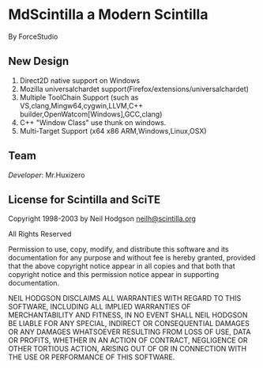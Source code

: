 # MdScintilla a Modern Scintilla #
By ForceStudio
## New Design ##
1. Direct2D native support on Windows
2. Mozilla universalchardet support(Firefox/extensions/universalchardet)
3. Multiple ToolChain Support (such as VS,clang,Mingw64,cygwin,LLVM,C++ builder,OpenWatcom[Windows],GCC,clang)
4. C++ "Window Class" use thunk on windows.
5. Multi-Target Support (x64 x86 ARM,Windows,Linux,OSX)

## Team ##
*Developer*: Mr.Huxizero 

## License for Scintilla and SciTE ##

Copyright 1998-2003 by Neil Hodgson <neilh@scintilla.org>

All Rights Reserved 

Permission to use, copy, modify, and distribute this software and its 
documentation for any purpose and without fee is hereby granted, 
provided that the above copyright notice appear in all copies and that 
both that copyright notice and this permission notice appear in 
supporting documentation. 

NEIL HODGSON DISCLAIMS ALL WARRANTIES WITH REGARD TO THIS 
SOFTWARE, INCLUDING ALL IMPLIED WARRANTIES OF MERCHANTABILITY 
AND FITNESS, IN NO EVENT SHALL NEIL HODGSON BE LIABLE FOR ANY 
SPECIAL, INDIRECT OR CONSEQUENTIAL DAMAGES OR ANY DAMAGES 
WHATSOEVER RESULTING FROM LOSS OF USE, DATA OR PROFITS, 
WHETHER IN AN ACTION OF CONTRACT, NEGLIGENCE OR OTHER 
TORTIOUS ACTION, ARISING OUT OF OR IN CONNECTION WITH THE USE 
OR PERFORMANCE OF THIS SOFTWARE. 